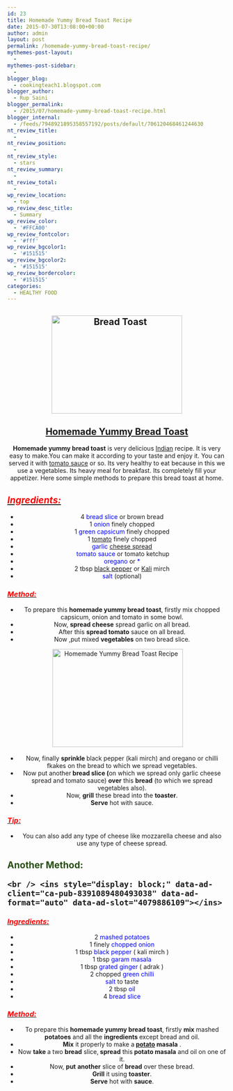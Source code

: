 ```yaml
---
id: 23
title: Homemade Yummy Bread Toast Recipe
date: 2015-07-30T13:08:00+00:00
author: admin
layout: post
permalink: /homemade-yummy-bread-toast-recipe/
mythemes-post-layout:
  - 
mythemes-post-sidebar:
  - 
blogger_blog:
  - cookingteach1.blogspot.com
blogger_author:
  - Rup Saini
blogger_permalink:
  - /2015/07/homemade-yummy-bread-toast-recipe.html
blogger_internal:
  - /feeds/7948921895358557192/posts/default/706120468461244630
nt_review_title:
  - 
nt_review_position:
  - 
nt_review_style:
  - stars
nt_review_summary:
  - 
nt_review_total:
  - 
wp_review_location:
  - top
wp_review_desc_title:
  - Summary
wp_review_color:
  - '#FFCA00'
wp_review_fontcolor:
  - '#fff'
wp_review_bgcolor1:
  - '#151515'
wp_review_bgcolor2:
  - '#151515'
wp_review_bordercolor:
  - '#151515'
categories:
  - HEALTHY FOOD
---
```

<div dir="ltr" style="text-align: left;">
  <div style="clear: both; text-align: center;">
  </p>
  
  <h2>
    <img class="size-medium wp-image-284 aligncenter" src="http://cookingteach.com/wp-content/uploads/2015/07/2015-04-11-16.44.28-300x225.jpg" alt="Bread Toast" width="300" height="225" srcset="http://cookingteach.com/wp-content/uploads/2015/07/2015-04-11-16.44.28-300x225.jpg 300w, http://cookingteach.com/wp-content/uploads/2015/07/2015-04-11-16.44.28-768x576.jpg 768w, http://cookingteach.com/wp-content/uploads/2015/07/2015-04-11-16.44.28-1024x768.jpg 1024w, http://cookingteach.com/wp-content/uploads/2015/07/2015-04-11-16.44.28-320x240.jpg 320w" sizes="(max-width: 300px) 100vw, 300px" />
  </h2>
  
  <h2>
    <span style="text-decoration: underline;">Homemade Yummy <a title="Bread" href="http://en.wikipedia.org/wiki/Bread" target="_blank" rel="wikipedia">Bread</a> <a title="Toast" href="http://en.wikipedia.org/wiki/Toast" target="_blank" rel="wikipedia">Toast</a></span>
  </h2>
  
  <p>
    <b>Homemade yummy bread toast</b> is very delicious <a title="Indian cuisine" href="http://en.wikipedia.org/wiki/Indian_cuisine" target="_blank" rel="wikipedia">Indian</a> recipe. It is very easy to make.You can make it according to your taste and enjoy it. You can served it with <a class="zem_slink" title="Tomato sauce" href="http://en.wikipedia.org/wiki/Tomato_sauce" target="_blank" rel="wikipedia">tomato sauce</a> or so. Its very healthy to eat because in this we use a vegetables. Its heavy meal for breakfast. Its completely fill your appetizer. Here some simple methods to prepare this bread toast at home.
  </p>
  
  <h2 style="text-align: left;">
    <i><u><span style="color: red;">Ingredients: </span></u></i>
  </h2>
  
  <ul>
    <li>
      4 <span style="color: blue;">bread slice</span> or brown bread
    </li>
    <li>
      1 <span style="color: blue;">onion </span>finely chopped
    </li>
    <li>
      1 <span style="color: blue;">green capsicum</span> finely chopped
    </li>
    <li>
      1 <a title="Tomato" href="http://en.wikipedia.org/wiki/Tomato" target="_blank" rel="wikipedia">tomato</a> finely chopped
    </li>
    <li>
      <span style="color: blue;">garlic</span> <a title="Cheese spread" href="http://en.wikipedia.org/wiki/Cheese_spread" target="_blank" rel="wikipedia">cheese spread</a>
    </li>
    <li>
      <span style="color: blue;"> tomato sauce</span> or tomato ketchup
    </li>
    <li>
      <span style="color: blue;">oregano</span> or <span style="color: blue;">*</span>
    </li>
    <li>
      2 tbsp <a title="Black pepper" href="http://en.wikipedia.org/wiki/Black_pepper" target="_blank" rel="wikipedia">black pepper</a> or <a title="Kali" href="http://en.wikipedia.org/wiki/Kali" target="_blank" rel="wikipedia">Kali</a> mirch
    </li>
    <li>
      <span style="color: blue;">salt</span> (optional)
    </li>
  </ul>
  
  <h3 style="text-align: left;">
    <i><u><span style="color: red;">Method: </span></u></i>
  </h3>
  
  <ul>
    <li>
      To prepare this <b>homemade yummy bread toast</b>, firstly mix chopped capsicum, onion and tomato in some bowl.
    </li>
    <li>
      Now, <b>spread cheese</b> spread garlic on all bread.
    </li>
    <li>
      After this <b>spread tomato</b> sauce on all bread.
    </li>
    <li>
      Now ,put mixed <b>vegetables</b> on two bread slice.
    </li>
  </ul>
  
  <div style="clear: both; text-align: center;">
     <img class="alignnone size-medium wp-image-286" src="http://cookingteach.com/wp-content/uploads/2015/07/2015-04-11-16.40.49-300x225.jpg" alt="Homemade Yummy Bread Toast Recipe" width="300" height="225" srcset="http://cookingteach.com/wp-content/uploads/2015/07/2015-04-11-16.40.49-300x225.jpg 300w, http://cookingteach.com/wp-content/uploads/2015/07/2015-04-11-16.40.49-768x576.jpg 768w, http://cookingteach.com/wp-content/uploads/2015/07/2015-04-11-16.40.49-1024x768.jpg 1024w, http://cookingteach.com/wp-content/uploads/2015/07/2015-04-11-16.40.49-320x240.jpg 320w" sizes="(max-width: 300px) 100vw, 300px" />
  </p>
  
  <div style="clear: both; text-align: center;">
  </p>
  
  <ul>
    <li>
      Now, finally <b>sprinkle </b>black pepper (kali mirch) and oregano or chilli fkakes on the bread to which we spread vegetables.
    </li>
    <li>
      Now put another<b> bread slice (</b>on which we spread only garlic cheese spread and tomato sauce) <b>over</b> this <b>bread</b> (to which we spread vegetables also).
    </li>
    <li>
      Now, <b>grill</b> these bread into the <b>toaster</b>.
    </li>
    <li>
      <b>Serve</b> hot with sauce.
    </li>
  </ul>
  
  <h3 style="text-align: left;">
    <u><i><span style="color: red;">Tip: </span></i></u>
  </h3>
  
  <ul>
    <li>
      You can also add any type of cheese like mozzarella cheese and also use any type of cheese spread.
    </li>
  </ul>
  
  <h2 style="text-align: left;">
    <span style="color: #274e13;">Another Method:</span><!-- post -->
    
    <br /> <ins style="display: block;" data-ad-client="ca-pub-8391089480493038" data-ad-format="auto" data-ad-slot="4079886109"></ins>
  </h2>
  
  <h3 style="text-align: left;">
    <i><u><span style="color: red;">Ingredients: </span></u></i>
  </h3>
  
  <ul>
    <li>
      2 <span style="color: blue;">mashed potatoes</span>
    </li>
    <li>
      1 finely <span style="color: blue;">chopped onion</span>
    </li>
    <li>
      1 tbsp<span style="color: blue;"> black pepper</span> ( kali mirch )
    </li>
    <li>
      1 tbsp <span style="color: blue;">garam masala</span>
    </li>
    <li>
      1 tbsp <span style="color: blue;">grated ginger</span> ( adrak )
    </li>
    <li>
      2 chopped <span style="color: blue;">green chilli</span>
    </li>
    <li>
      <span style="color: blue;">salt</span> to taste
    </li>
    <li>
      2 tbsp<span style="color: blue;"> oil</span>
    </li>
    <li>
      4<span style="color: blue;"> bread slice</span>
    </li>
  </ul>
  
  <h3 style="text-align: left;">
    <i><u><span style="color: red;">Method: </span></u></i>
  </h3>
  
  <ul>
    <li>
      To prepare this <b>homemade yummy bread toast</b>, firstly <b>mix</b> mashed <b>potatoes</b> and all the <b>ingredients </b>except bread and oil.
    </li>
    <li>
      <b>Mix</b> it properly to make a<b> <a class="zem_slink" title="Potato" href="http://en.wikipedia.org/wiki/Potato" target="_blank" rel="wikipedia">potato</a> masala</b> .
    </li>
    <li>
      Now <b>take </b>a two <b>bread</b> slice,<b> spread</b> this<b> potato masala</b> and oil on one of it.
    </li>
    <li>
      Now, <b>put</b> <b>another</b> slice of <b>bread</b> over these bread.
    </li>
    <li>
      <b>Grill</b> it using <b>toaster</b>.
    </li>
    <li>
      <b>Serve</b> hot with <b>sauce</b>.
    </li>
  </ul>
</p>